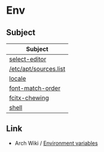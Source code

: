 
# Env

## Subject

| Subject |
| --- |
| [select-editor](editor/select-editor) |
| [/etc/apt/sources.list](apt/apt-sources-list) |
| [locale](locale) |
| [font-match-order](font-setting/font-match-order) |
| [fcitx-chewing](im/fcitx-chewing) |
| [shell](shell) |



## Link

* Arch Wiki / [Environment variables](https://wiki.archlinux.org/title/environment_variables)

